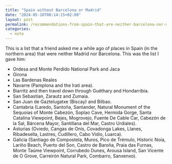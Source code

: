 ```yaml
---
title: "Spain without Barcelona or Madrid"
date: "2024-05-10T08:14:15+02:00"
layout: post
permalink: /recommendations-from-spain-that-are-neither-barcelona-nor-madrid/
categories:
  - note
---
```


This is a list that a friend asked me a while ago of places in Spain (in the northern area) that were neither Madrid nor Barcelona. This was the list I gave him:

- Ordesa and Monte Perdido National Park and Jaca
- Girona
- Las Bardenas Reales
- Navarre (Pamplona and the Irati area).
- Biarritz and then travel down through Guéthary and Hondarribia.
- San Sebastían, Zarautz and Zumaia.
- San Juan de Gaztelugatxe (Biscay) and Bilbao.
- Cantabria (Laredo, Santoña, Santander, Natural Monument of the Sequoias of Monte Cabezón, Soplao Cave, Hermida Gorge, Santa Catalina Viewpoint, Bejes, Mogrovejo, Fuente De Cable Car, Cabezón de la Sal, Bárcena Mayor, Santillana del Mar, Castro Urdiales).
- Asturias (Oviedo, Cangas de Onís, Covadonga Lakes, Llanes, Ribadesella, Lastres, Cudillero, Cabo Vidio, Luarca).
- Galicia (Santiago de Compostela, Muros, Pico de Trémulo, Historic Noia, Lariño Beach, Puerto del Son, Castro de Baroña, Praia das Furnas, Monte Taúme Viewpoint, Corrubedo Dunes, Arousa Island, San Vicente de O Grove, Carreirón Natural Park, Combarro, Sanxenxo).
